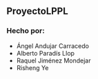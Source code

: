## **ProyectoLPPL**

### Hecho por:
  * Ángel Andujar Carracedo
  * Alberto Paradís Llop
  * Raquel Jiménez Mondejar
  * Risheng Ye
